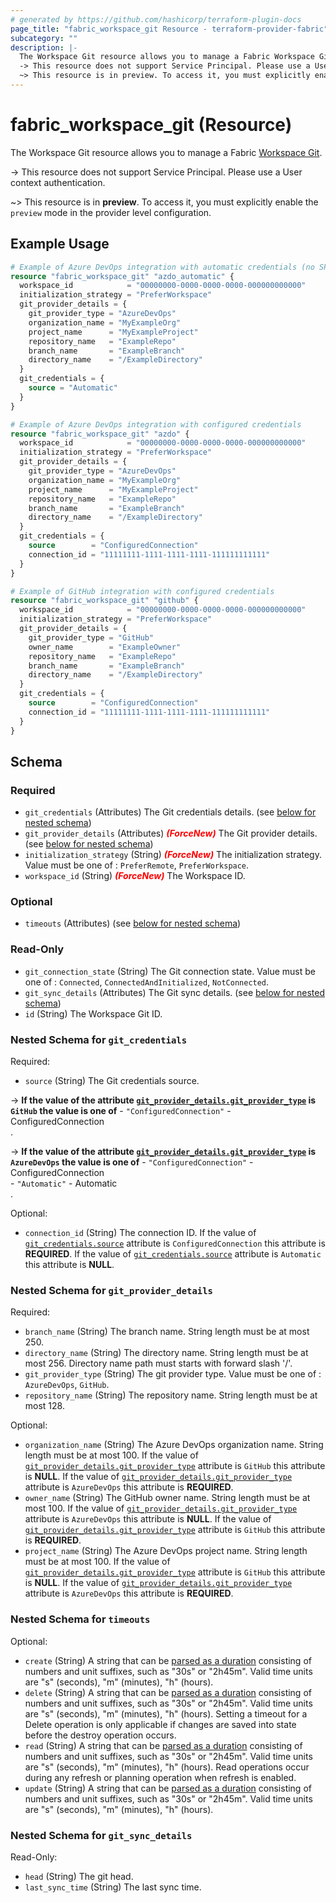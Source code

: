 ```yaml
---
# generated by https://github.com/hashicorp/terraform-plugin-docs
page_title: "fabric_workspace_git Resource - terraform-provider-fabric"
subcategory: ""
description: |-
  The Workspace Git resource allows you to manage a Fabric Workspace Git https://learn.microsoft.com/fabric/cicd/git-integration/intro-to-git-integration.
  -> This resource does not support Service Principal. Please use a User context authentication.
  ~> This resource is in preview. To access it, you must explicitly enable the preview mode in the provider level configuration.
---
```


# fabric_workspace_git (Resource)

The Workspace Git resource allows you to manage a Fabric [Workspace Git](https://learn.microsoft.com/fabric/cicd/git-integration/intro-to-git-integration).

-> This resource does not support Service Principal. Please use a User context authentication.

~> This resource is in **preview**. To access it, you must explicitly enable the `preview` mode in the provider level configuration.

## Example Usage

```terraform
# Example of Azure DevOps integration with automatic credentials (no SPN support, only User identity is supported)
resource "fabric_workspace_git" "azdo_automatic" {
  workspace_id            = "00000000-0000-0000-0000-000000000000"
  initialization_strategy = "PreferWorkspace"
  git_provider_details = {
    git_provider_type = "AzureDevOps"
    organization_name = "MyExampleOrg"
    project_name      = "MyExampleProject"
    repository_name   = "ExampleRepo"
    branch_name       = "ExampleBranch"
    directory_name    = "/ExampleDirectory"
  }
  git_credentials = {
    source = "Automatic"
  }
}

# Example of Azure DevOps integration with configured credentials
resource "fabric_workspace_git" "azdo" {
  workspace_id            = "00000000-0000-0000-0000-000000000000"
  initialization_strategy = "PreferWorkspace"
  git_provider_details = {
    git_provider_type = "AzureDevOps"
    organization_name = "MyExampleOrg"
    project_name      = "MyExampleProject"
    repository_name   = "ExampleRepo"
    branch_name       = "ExampleBranch"
    directory_name    = "/ExampleDirectory"
  }
  git_credentials = {
    source        = "ConfiguredConnection"
    connection_id = "11111111-1111-1111-1111-111111111111"
  }
}

# Example of GitHub integration with configured credentials
resource "fabric_workspace_git" "github" {
  workspace_id            = "00000000-0000-0000-0000-000000000000"
  initialization_strategy = "PreferWorkspace"
  git_provider_details = {
    git_provider_type = "GitHub"
    owner_name        = "ExampleOwner"
    repository_name   = "ExampleRepo"
    branch_name       = "ExampleBranch"
    directory_name    = "/ExampleDirectory"
  }
  git_credentials = {
    source        = "ConfiguredConnection"
    connection_id = "11111111-1111-1111-1111-111111111111"
  }
}
```

<!-- schema generated by tfplugindocs -->
## Schema

### Required

- `git_credentials` (Attributes) The Git credentials details. (see [below for nested schema](#nestedatt--git_credentials))
- `git_provider_details` (Attributes) <i style="color:red;font-weight: bold">(ForceNew)</i> The Git provider details. (see [below for nested schema](#nestedatt--git_provider_details))
- `initialization_strategy` (String) <i style="color:red;font-weight: bold">(ForceNew)</i> The initialization strategy. Value must be one of : `PreferRemote`, `PreferWorkspace`.
- `workspace_id` (String) <i style="color:red;font-weight: bold">(ForceNew)</i> The Workspace ID.

### Optional

- `timeouts` (Attributes) (see [below for nested schema](#nestedatt--timeouts))

### Read-Only

- `git_connection_state` (String) The Git connection state. Value must be one of : `Connected`, `ConnectedAndInitialized`, `NotConnected`.
- `git_sync_details` (Attributes) The Git sync details. (see [below for nested schema](#nestedatt--git_sync_details))
- `id` (String) The Workspace Git ID.

<a id="nestedatt--git_credentials"></a>

### Nested Schema for `git_credentials`

Required:

- `source` (String) The Git credentials source.

-> **If the value of the attribute [`git_provider_details.git_provider_type`](#git_provider_details.git_provider_type) is `GitHub` the value is one of** - `"ConfiguredConnection"` - ConfiguredConnection<br>.

-> **If the value of the attribute [`git_provider_details.git_provider_type`](#git_provider_details.git_provider_type) is `AzureDevOps` the value is one of** - `"ConfiguredConnection"` - ConfiguredConnection<br>- `"Automatic"` - Automatic<br>.

Optional:

- `connection_id` (String) The connection ID. If the value of [`git_credentials.source`](#git_credentials.source) attribute is `ConfiguredConnection` this attribute is **REQUIRED**. If the value of [`git_credentials.source`](#git_credentials.source) attribute is `Automatic` this attribute is **NULL**.

<a id="nestedatt--git_provider_details"></a>

### Nested Schema for `git_provider_details`

Required:

- `branch_name` (String) The branch name. String length must be at most 250.
- `directory_name` (String) The directory name. String length must be at most 256. Directory name path must starts with forward slash '/'.
- `git_provider_type` (String) The git provider type. Value must be one of : `AzureDevOps`, `GitHub`.
- `repository_name` (String) The repository name. String length must be at most 128.

Optional:

- `organization_name` (String) The Azure DevOps organization name. String length must be at most 100. If the value of [`git_provider_details.git_provider_type`](#git_provider_details.git_provider_type) attribute is `GitHub` this attribute is **NULL**. If the value of [`git_provider_details.git_provider_type`](#git_provider_details.git_provider_type) attribute is `AzureDevOps` this attribute is **REQUIRED**.
- `owner_name` (String) The GitHub owner name. String length must be at most 100. If the value of [`git_provider_details.git_provider_type`](#git_provider_details.git_provider_type) attribute is `AzureDevOps` this attribute is **NULL**. If the value of [`git_provider_details.git_provider_type`](#git_provider_details.git_provider_type) attribute is `GitHub` this attribute is **REQUIRED**.
- `project_name` (String) The Azure DevOps project name. String length must be at most 100. If the value of [`git_provider_details.git_provider_type`](#git_provider_details.git_provider_type) attribute is `GitHub` this attribute is **NULL**. If the value of [`git_provider_details.git_provider_type`](#git_provider_details.git_provider_type) attribute is `AzureDevOps` this attribute is **REQUIRED**.

<a id="nestedatt--timeouts"></a>

### Nested Schema for `timeouts`

Optional:

- `create` (String) A string that can be [parsed as a duration](https://pkg.go.dev/time#ParseDuration) consisting of numbers and unit suffixes, such as "30s" or "2h45m". Valid time units are "s" (seconds), "m" (minutes), "h" (hours).
- `delete` (String) A string that can be [parsed as a duration](https://pkg.go.dev/time#ParseDuration) consisting of numbers and unit suffixes, such as "30s" or "2h45m". Valid time units are "s" (seconds), "m" (minutes), "h" (hours). Setting a timeout for a Delete operation is only applicable if changes are saved into state before the destroy operation occurs.
- `read` (String) A string that can be [parsed as a duration](https://pkg.go.dev/time#ParseDuration) consisting of numbers and unit suffixes, such as "30s" or "2h45m". Valid time units are "s" (seconds), "m" (minutes), "h" (hours). Read operations occur during any refresh or planning operation when refresh is enabled.
- `update` (String) A string that can be [parsed as a duration](https://pkg.go.dev/time#ParseDuration) consisting of numbers and unit suffixes, such as "30s" or "2h45m". Valid time units are "s" (seconds), "m" (minutes), "h" (hours).

<a id="nestedatt--git_sync_details"></a>

### Nested Schema for `git_sync_details`

Read-Only:

- `head` (String) The git head.
- `last_sync_time` (String) The last sync time.
